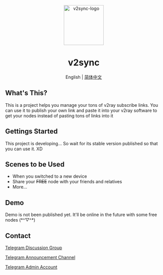 <div align="center">
<img src='https://cdn.jsdelivr.net/gh/ShiroNekoWorks/v2sync@master/assets/favicon.png' width='128px' title='v2sync-logo'></img><br>

# v2sync

English | [简体中文](https://github.com/v2sync/v2sync/blob/master/docs/zh-cn/README.md)
</div>

## What's This?

This is a project helps you manage your tons of v2ray subscribe links. You can use it to publish your own link and paste it into your v2ray software to get your nodes instead of pasting tons of links into it

## Gettings Started

This project is developing... So wait for its stable version published so that you can use it. XD

## Scenes to be Used

- When you switched to a new device
- Share your ~~FREE~~ node with your friends and relatives
- More...

## Demo

Demo is not been published yet. It'll be online in the future with some free nodes (\*^▽^\*)

## Contact

[Telegram Discussion Group](https://t.me/v2sync_discussion)

[Telegram Announcement Channel](https://t.me/v2sync_announcement)

[Telegram Admin Account](https://t.me/ShiroNekoWorks)